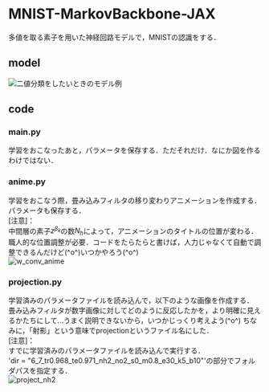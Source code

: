 # MNIST-MarkovBackbone-JAX
多値を取る素子を用いた神経回路モデルで，MNISTの認識をする．

## model
![二値分類をしたいときのモデル例](https://github.com/hmsket/MNIST-MarkovBackbone-JAX/assets/74644437/42e7e096-6475-4a78-95b1-6d235420a8f2)

## code
### main.py
学習をおこなったあと，パラメータを保存する．ただそれだけ．なにか図を作るわけではない．

### anime.py
学習をおこなう際，畳み込みフィルタの移り変わりアニメーションを作成する．パラメータも保存する．  
[注意]：  
中間層の素子$z^{\beta_k}$の数$N_h$によって，アニメーションのタイトルの位置が変わる．職人的な位置調整が必要．コードをたらたらと書けば，人力じゃなくて自動で調整できるんだけど(^o^)いつかやろう(^o^)  
![w_conv_anime](https://github.com/hmsket/MNIST-MarkovBackbone-JAX/assets/74644437/1bc8fbf5-0edf-44ac-b00f-cff448208899)

### projection.py
学習済みのパラメータファイルを読み込んで，以下のような画像を作成する．  
畳み込みフィルタが数字画像に対してどのように反応したかを，より明確に見えるかたちにして...うまく説明できないから，いつかじっくり考えよう(^o^) ちなみに，「射影」という意味でprojectionというファイル名にした．  
[注意]：  
すでに学習済みのパラメータファイルを読み込んで実行する．  
'dir = "6_7_tr0.968_te0.971_nh2_no2_s0_m0.8_e30_k5_b10"'の部分でフォルダパスを指定する．  
![project_nh2](https://github.com/hmsket/MNIST-MarkovBackbone-JAX/assets/74644437/dff762f7-bf8f-44f9-b923-a38c39575b7d)